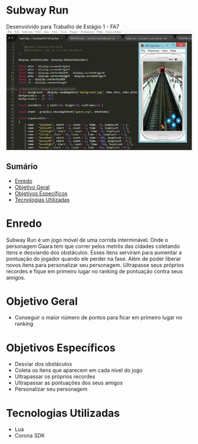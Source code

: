 # Subway Run
Desenvolvido para Trabalho de Estágio 1 - FA7
![subway-run](images/demo.png)

## Sumário

* [Enredo](#enredo)
* [Objetivo Geral](#ObjetivoGeral)
* [Objetivos Específicos](#ObjetivosEspecíficos)
* [Tecnologias Utilizadas](#TecnologiasUtilizadas)

# Enredo
Subway Run é um jogo móvel de uma corrida interminável. Onde o personagem Gaara tem que correr pelos metrôs das cidades coletando itens e desviando dos obstáculos. Esses itens serviram para aumentar a pontuação do jogador quando ele perder na fase. Além de poder liberar novos itens para personalizar seu personagem. Ultrapasse seus próprios recordes e fique em primeiro lugar no ranking de pontuação contra seus amigos.

# Objetivo Geral

* Conseguir o maior número de pontos para ficar em primeiro lugar no ranking

# Objetivos Específicos

* Desviar dos obstáculos
* Coleta os itens que aparecem em cada nível do jogo
* Ultrapassar os próprios recordes
* Ultrapassar as pontuações dos seus amigos
* Personalizar seu personagem 

# Tecnologias Utilizadas

* Lua
* Corona SDK